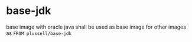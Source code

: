 # base-jdk
base image with oracle java
shall be used as base image for other images as
`FROM plussell/base-jdk`
